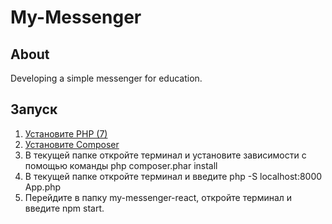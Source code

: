# My-Messenger 
## About
Developing a simple messenger for education.
## Запуск
1. [Установите PHP (7)](http://php.net/manual/ru/install.php)
2. [Установите Composer](https://getcomposer.org/doc/00-intro.md#installation-linux-unix-osx)
3. В текущей папке откройте терминал и установите зависимости с помощью команды php composer.phar install
4. В текущей папке откройте терминал и введите php -S localhost:8000 App.php
5. Перейдите в папку my-messenger-react, откройте терминал и введите npm start.
